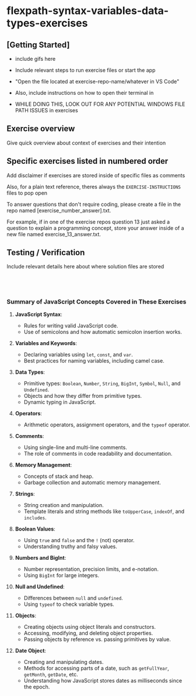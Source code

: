 
# flexpath-syntax-variables-data-types-exercises

## [Getting Started]

- include gifs here
- Include relevant steps to run exercise files or start the app
- "Open the file located at exercise-repo-name/whatever in VS Code"

- Also, include instructions on how to open their terminal in 

- WHILE DOING THIS, LOOK OUT FOR ANY POTENTIAL WINDOWS FILE PATH ISSUES in exercises


## Exercise overview

Give quick overview about context of exercises and their intention


## Specific exercises listed in numbered order

Add disclaimer if exercises are stored inside of specific files as comments

Also, for a plain text reference, theres always the `EXERCISE-INSTRUCTIONS` files to pop open

To answer questions that don't require coding, please create a file in the repo named 
[exercise_number_answer].txt.

For example, if in one of the exercise repos question 13 just asked a question to explain a programming concept, store your answer inside of a new file named exercise_13_answer.txt.

## Testing / Verification

Include relevant details here about where solution files are stored

&nbsp;
&nbsp;
&nbsp;
---

### Summary of JavaScript Concepts Covered in These Exercises

1. **JavaScript Syntax**:
    
    - Rules for writing valid JavaScript code.
    - Use of semicolons and how automatic semicolon insertion works.
2. **Variables and Keywords**:
    
    - Declaring variables using `let`, `const`, and `var`.
    - Best practices for naming variables, including camel case.
3. **Data Types**:
    
    - Primitive types: `Boolean`, `Number`, `String`, `BigInt`, `Symbol`, `Null`, and `Undefined`.
    - Objects and how they differ from primitive types.
    - Dynamic typing in JavaScript.
4. **Operators**:
    
    - Arithmetic operators, assignment operators, and the `typeof` operator.
5. **Comments**:
    
    - Using single-line and multi-line comments.
    - The role of comments in code readability and documentation.
6. **Memory Management**:
    
    - Concepts of stack and heap.
    - Garbage collection and automatic memory management.
7. **Strings**:
    
    - String creation and manipulation.
    - Template literals and string methods like `toUpperCase`, `indexOf`, and `includes`.
8. **Boolean Values**:
    
    - Using `true` and `false` and the `!` (not) operator.
    - Understanding truthy and falsy values.
9. **Numbers and BigInt**:
    
    - Number representation, precision limits, and e-notation.
    - Using `BigInt` for large integers.
10. **Null and Undefined**:
    
    - Differences between `null` and `undefined`.
    - Using `typeof` to check variable types.
11. **Objects**:
    
    - Creating objects using object literals and constructors.
    - Accessing, modifying, and deleting object properties.
    - Passing objects by reference vs. passing primitives by value.
12. **Date Object**:
    
    - Creating and manipulating dates.
    - Methods for accessing parts of a date, such as `getFullYear`, `getMonth`, `getDate`, etc.
    - Understanding how JavaScript stores dates as milliseconds since the epoch.
